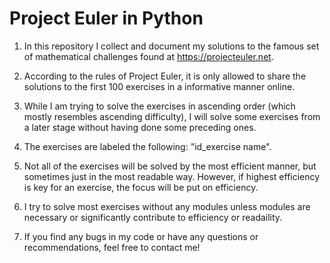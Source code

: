 # Project Euler in Python

1. In this repository I collect and document my solutions to the famous set of mathematical challenges found at https://projecteuler.net.

2. According to the rules of Project Euler, it is only allowed to share the solutions to the first 100 exercises in a informative manner online.

3. While I am trying to solve the exercises in ascending order (which mostly resembles ascending difficulty), I will solve some exercises from a later stage without having done some preceding ones.

4. The exercises are labeled the following: "id_exercise name".

5. Not all of the exercises will be solved by the most efficient manner, but sometimes just in the most readable way. However, if highest efficiency is key for an exercise, the focus will be put on efficiency.

6. I try to solve most exercises without any modules unless modules are necessary or significantly contribute to efficiency or readaility.

7. If you find any bugs in my code or have any questions or recommendations, feel free to contact me!
